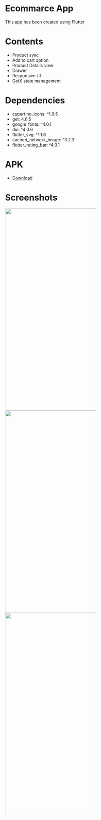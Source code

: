 # Ecommarce App
This app has been created using Flutter

# Contents
* Product sync
* Add to cart option
* Product Details view
* Drawer
* Responsive UI
* GetX state management

# Dependencies
* cupertino_icons: ^1.0.5
* get: 4.6.5
* google_fonts: ^4.0.1
* dio: ^4.0.6
* flutter_svg: ^1.1.6
* cached_network_image: ^3.2.3
* flutter_rating_bar: ^4.0.1

# APK
* [Download](https://drive.google.com/file/d/1yzR4Sf9MqncogsLPraSkiK-UAecNZMTh/view?usp=sharing)

# Screenshots
<img src="screenshots/Screenshot_1.jpg" width="300" height="666">  <img src="screenshots/Screenshot_2.jpg" width="300" height="666">
<img src="screenshots/Screenshot_3.jpg" width="300" height="666">
